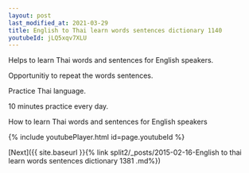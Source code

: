 ```yaml
---
layout: post
last_modified_at: 2021-03-29
title: English to Thai learn words sentences dictionary 1140 
youtubeId: jLQ5xqv7XLU
---
```

 
 
Helps to learn Thai words and sentences for English speakers.

Opportunitiy to repeat the words sentences. 

Practice Thai language. 
 
10 minutes practice every day. 
 
How to learn Thai words and sentences for English speakers 
 
{% include youtubePlayer.html id=page.youtubeId %}
 
 
[Next]({{ site.baseurl }}{% link  split2/_posts/2015-02-16-English to thai learn words sentences dictionary 1381 .md%})
 
